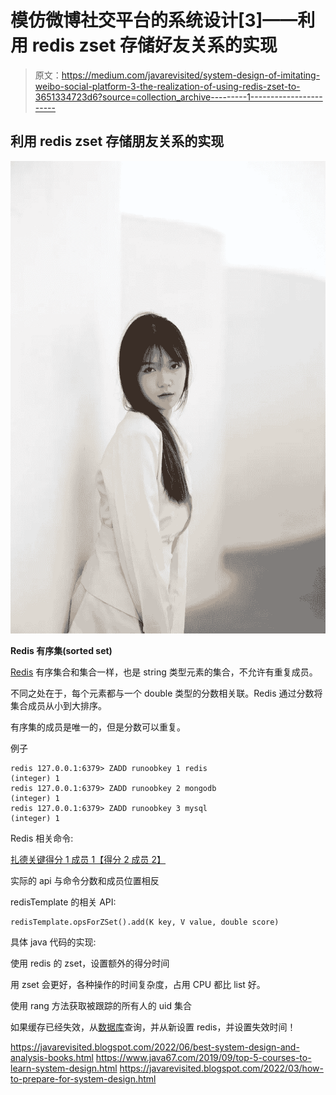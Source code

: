 # 模仿微博社交平台的系统设计[3]——利用 redis zset 存储好友关系的实现

> 原文：<https://medium.com/javarevisited/system-design-of-imitating-weibo-social-platform-3-the-realization-of-using-redis-zset-to-3651334723d6?source=collection_archive---------1----------------------->

## 利用 redis zset 存储朋友关系的实现

![](img/a7a47535a593fcaf843c831f5b7d7e08.png)

**Redis 有序集(sorted set)**

[Redis](https://javarevisited.blogspot.com/2022/02/top-5-courses-to-learn-redis.html) 有序集合和集合一样，也是 string 类型元素的集合，不允许有重复成员。

不同之处在于，每个元素都与一个 double 类型的分数相关联。Redis 通过分数将集合成员从小到大排序。

有序集的成员是唯一的，但是分数可以重复。

例子

```
redis 127.0.0.1:6379> ZADD runoobkey 1 redis
(integer) 1
redis 127.0.0.1:6379> ZADD runoobkey 2 mongodb
(integer) 1
redis 127.0.0.1:6379> ZADD runoobkey 3 mysql
(integer) 1
```

Redis 相关命令:

[扎德关键得分 1 成员 1【得分 2 成员 2】](https://www.runoob.com/redis/sorted-sets-zadd.html)

实际的 api 与命令分数和成员位置相反

redisTemplate 的相关 API:

```
redisTemplate.opsForZSet().add(K key, V value, double score)
```

具体 java 代码的实现:

使用 redis 的 zset，设置额外的得分时间

用 zset 会更好，各种操作的时间复杂度，占用 CPU 都比 list 好。

使用 rang 方法获取被跟踪的所有人的 uid 集合

如果缓存已经失效，从[数据库](/javarevisited/top-5-sql-and-database-courses-to-learn-online-48424533ac61)查询，并从新设置 redis，并设置失效时间！

<https://javarevisited.blogspot.com/2022/06/best-system-design-and-analysis-books.html>  <https://www.java67.com/2019/09/top-5-courses-to-learn-system-design.html>  <https://javarevisited.blogspot.com/2022/03/how-to-prepare-for-system-design.html> 